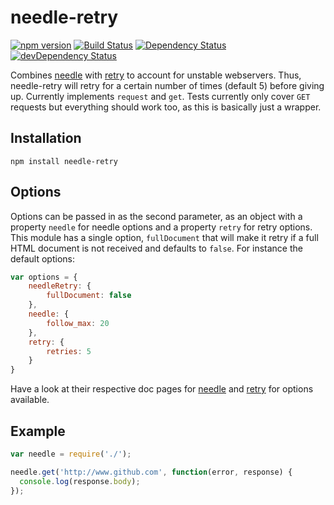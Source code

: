 # needle-retry
[![npm version](http://img.shields.io/npm/v/needle-retry.svg)](https://www.npmjs.org/package/needle-retry)
[![Build Status](http://img.shields.io/travis/alexlangberg/node-needle-retry.svg)](https://travis-ci.org/alexlangberg/node-needle-retry)
[![Dependency Status](https://david-dm.org/alexlangberg/node-needle-retry.svg)](https://david-dm.org/alexlangberg/node-needle-retry)
[![devDependency Status](https://david-dm.org/alexlangberg/node-needle-retry/dev-status.svg)](https://david-dm.org/alexlangberg/node-needle-retry#info=devDependencies)

Combines [needle](https://www.npmjs.org/package/needle) with [retry](https://www.npmjs.org/package/retry) to account for unstable webservers. Thus, needle-retry will retry for a certain number of times (default 5) before giving up. Currently implements ```request``` and ```get```. Tests currently only cover ```GET``` requests but everything should work too, as this is basically just a wrapper.

## Installation
```
npm install needle-retry
```

## Options
Options can be passed in as the second parameter, as an object with a property ```needle``` for needle options and a property ```retry``` for retry options. This module has a single option, ```fullDocument``` that will make it retry if a full HTML document is not received and defaults to ```false```. For instance the default options:

```javascript
var options = {
    needleRetry: {
        fullDocument: false
    },
    needle: {
        follow_max: 20
    },
    retry: {
        retries: 5
    }
}
```

Have a look at their respective doc pages for [needle](https://www.npmjs.org/package/needle) and [retry](https://www.npmjs.org/package/retry) for options available.

## Example
```javascript
var needle = require('./');

needle.get('http://www.github.com', function(error, response) {
  console.log(response.body);
});
```
